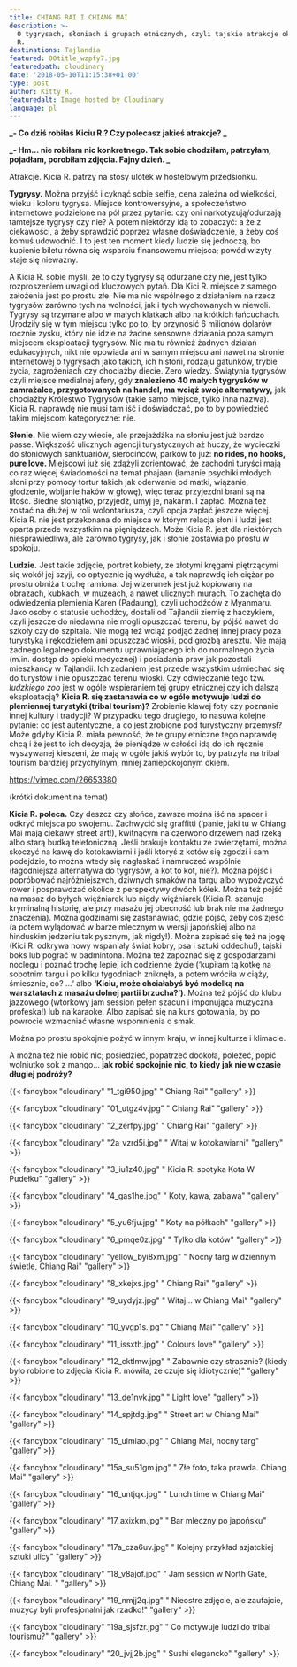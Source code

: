 ```yaml
---
title: CHIANG RAI I CHIANG MAI
description: >-
  O tygrysach, słoniach i grupach etnicznych, czyli tajskie atrakcje okiem Kici
  R. 
destinations: Tajlandia
featured: 00title_wzpfy7.jpg
featuredpath: cloudinary
date: '2018-05-10T11:15:38+01:00'
type: post
author: Kitty R.
featuredalt: Image hosted by Cloudinary
language: pl
---
```

**_\- Co dziś robiłaś Kiciu R.? Czy polecasz jakieś atrakcje?
_**

**_\- Hm… nie robiłam nic konkretnego. Tak sobie chodziłam, patrzyłam, pojadłam, porobiłam zdjęcia. Fajny dzień. 
_**

Atrakcje. Kicia R. patrzy na stosy ulotek w hostelowym przedsionku.

**Tygrysy.** Można przyjść i cyknąć sobie selfie, cena zależna od wielkości, wieku i koloru tygrysa. Miejsce kontrowersyjne, a społeczeństwo internetowe podzielone na pół przez pytanie: czy oni narkotyzują/odurzają tamtejsze tygrysy czy nie? A potem niektórzy idą to zobaczyć: a że z ciekawości, a żeby sprawdzić poprzez własne doświadczenie, a żeby coś komuś udowodnić. I to jest ten moment kiedy ludzie się jednoczą, bo kupienie biletu równa się wsparciu finansowemu miejsca; powód wizyty staje się nieważny. 

A Kicia R. sobie myśli, że to czy tygrysy są odurzane czy nie, jest tylko rozproszeniem uwagi od kluczowych pytań. Dla Kici R. miejsce z samego założenia jest po prostu złe. Nie ma nic wspólnego z działaniem na rzecz tygrysów zarówno tych na wolności, jak i tych wychowanych w niewoli. Tygrysy są trzymane albo w małych klatkach albo na krótkich łańcuchach. Urodziły się w tym miejscu tylko po to, by przynosić 6 milionów dolarów rocznie zysku, który nie idzie na żadne sensowne działania poza samym miejscem eksploatacji tygrysów. Nie ma tu również żadnych działań edukacyjnych, nikt nie opowiada ani w samym miejscu ani nawet na stronie internetowej o tygrysach jako takich, ich historii, rodzaju gatunków, trybie życia, zagrożeniach czy chociażby diecie. Zero wiedzy. Świątynia tygrysów, czyli miejsce medialnej afery, gdy **znalezieno 40 małych tygrysków w zamrażalce, przygotowanych na handel, ma wciąż swoje alternatywy,** jak chociażby Królestwo Tygrysów (takie samo miejsce, tylko inna nazwa). Kicia R. naprawdę nie musi tam iść i doświadczać, po to by powiedzieć takim miejscom kategoryczne: nie. 

**Słonie.** Nie wiem czy wiecie, ale przejażdżka na słoniu jest już bardzo passe. Większość ulicznych agencji turystycznych aż huczy, że wycieczki do słoniowych sanktuariów, sierocińców, parków to już: **no rides, no hooks, pure love.** Miejscowi już się zdążyli zorientować, że zachodni turyści mają co raz więcej świadomości na temat phajaan (łamanie psychiki młodych słoni przy pomocy tortur takich jak oderwanie od matki, wiązanie, głodzenie, wbijanie haków w głowę), więc teraz przyjezdni brani są na litość. Biedne słoniątko, przyjedź, umyj je, nakarm. I zapłać. Można też zostać na dłużej w roli wolontariusza, czyli opcja zapłać jeszcze więcej. Kicia R. nie jest przekonana do miejsca w którym relacja słoni i ludzi jest oparta przede wszystkim na pięniądzach. Może Kicia R. jest dla niektórych niesprawiedliwa, ale zarówno tygrysy, jak i słonie zostawia po prostu w spokoju. 

**Ludzie.** Jest takie zdjęcie, portret kobiety, ze złotymi kręgami piętrzącymi się wokół jej szyji, co optycznie ją wydłuża, a tak naprawdę ich ciężar po prostu obniża trochę ramiona. Jej wizerunek jest już kopiowany na obrazach, kubkach, w muzeach, a nawet ulicznych murach. To zachęta do odwiedzenia plemienia Karen (Padaung), czyli uchodźców z Myanmaru. Jako osoby o statusie uchodźcy, dostali od Tajlandii ziemię z haczykiem, czyli jeszcze do niedawna nie mogli opuszczać terenu, by pójść nawet do szkoły czy do szpitala. Nie mogą też wciąż podjąć żadnej innej pracy poza turystyką i rękodziełem ani opuszczać wioski, pod groźbą aresztu. Nie mają żadnego legalnego dokumentu uprawniającego ich do normalnego życia (m.in. dostęp do opieki medycznej) i posiadania praw jak pozostali mieszkańcy w Tajlandii. Ich zadaniem jest przede wszystkim uśmiechać się do turystów i nie opuszczać terenu wioski. Czy odwiedzanie tego tzw. _ludzkiego zoo_ jest w ogóle wspieraniem tej grupy etnicznej czy ich dalszą eksploatacją? **Kicia R. się zastanawia co w ogóle motywuje ludzi do plemiennej turystyki (tribal tourism)?** Zrobienie klawej foty czy poznanie innej kultury i tradycji? W przypadku tego drugiego, to nasuwa kolejne pytanie: co jest autentyczne, a co jest zrobione pod turystyczny przemysł? Może gdyby Kicia R. miała pewność, że te grupy etniczne tego naprawdę chcą i że jest to ich decyzja, że pieniądze w całości idą do ich ręcznie wyszywanej kieszeni, że mają w ogóle jakiś wybór to, by patrzyła na tribal tourism bardziej przychylnym, mniej zaniepokojonym okiem.  

https://vimeo.com/26653380 

(krótki dokument na temat)

**Kicia R. poleca.** Czy deszcz czy słońce, zawsze można iść na spacer i odkryć miejsca po swojemu. Zachwycić się graffitti (‘panie, jaki tu w Chiang Mai mają ciekawy street art!), kwitnącym na czerwono drzewem nad rzeką albo starą budką telefoniczną. Jeśli brakuje kontaktu ze zwierzętami, można skoczyć na kawę do kotokawiarni i jeśli któryś z kotów się zgodzi i sam podejdzie, to można wtedy się nagłaskać i namruczeć wspólnie (łagodniejsza alternatywa do tygrysów, a kot to kot, nie?). Można pójść i popróbować najróżniejszych, dziwnych smaków na targu albo wypożyczyć rower i posprawdzać okolice z perspektywy dwóch kółek. Można też pójść na masaż do byłych więźniarek lub nigdy więźniarek (Kicia R. szanuje kryminalną historię, ale przy masażu jej obecność lub brak nie ma  żadnego znaczenia). Można godzinami się zastanawiać, gdzie pójść, żeby coś zjeść (a potem wylądować w barze mlecznym w wersji japońskiej albo na hinduskim jedzeniu tak pysznym, jak nigdy!). Można zapisać się też na jogę (Kici R. odkrywa nowy wspaniały świat kobry, psa i sztuki oddechu!), tajski boks lub pograć w badmintona. Można też zapoznać się z gospodarzami noclegu i poznać trochę lepiej ich codzienne życie (‘kupiłam tą kotkę na sobotnim targu i po kilku tygodniach zniknęła, a potem wróciła w ciąży, śmiesznie, co? …‘ albo **‘Kiciu, może chciałabyś być modelką na warsztatach z masażu dolnej partii brzucha?’)**. Można też pójść do klubu jazzowego (wtorkowy jam session pełen szacun i imponująca muzyczna profeska!) lub na karaoke. Albo zapisać się na kurs gotowania, by po powrocie wzmacniać własne wspomnienia o smak. 

Można po prostu spokojnie pożyć w innym kraju, w innej kulturze i klimacie.

A można też nie robić nic; posiedzieć, popatrzeć dookoła, poleżeć, popić wolniutko sok z mango…  **jak robić spokojnie nic, to kiedy jak nie w czasie długiej podróży?**

{{< fancybox "cloudinary" "1_tgi950.jpg" "    Chiang Rai" "gallery" >}}

{{< fancybox "cloudinary" "01_utgz4v.jpg" "    Chiang Rai" "gallery" >}}

{{< fancybox "cloudinary" "2_zerfpy.jpg" "    Chiang Rai" "gallery" >}}

{{< fancybox "cloudinary" "2a_vzrd5i.jpg" "    Witaj w kotokawiarni" "gallery" >}}

{{< fancybox "cloudinary" "3_iu1z40.jpg" "    Kicia R. spotyka Kota W Pudełku" "gallery" >}}

{{< fancybox "cloudinary" "4_gas1he.jpg" "   Koty, kawa, zabawa" "gallery" >}}

{{< fancybox "cloudinary" "5_yu6fju.jpg" "   Koty na półkach" "gallery" >}}

{{< fancybox "cloudinary" "6_pmqe0z.jpg" "   Tylko dla kotów" "gallery" >}}

{{< fancybox "cloudinary" "yellow_byi8xm.jpg" "   Nocny targ w dziennym świetle, Chiang Rai" "gallery" >}}

{{< fancybox "cloudinary" "8_xkejxs.jpg" "    Chiang Rai" "gallery" >}}

{{< fancybox "cloudinary" "9_uydyjz.jpg" "    Witaj... w Chiang Mai" "gallery" >}}

{{< fancybox "cloudinary" "10_yvgp1s.jpg" "    Chiang Mai" "gallery" >}}

{{< fancybox "cloudinary" "11_issxth.jpg" "    Colours love" "gallery" >}}

{{< fancybox "cloudinary" "12_cktlmw.jpg" "    Zabawnie czy strasznie? (kiedy było robione to zdjęcia Kicia R. mówiła, że czuje się idiotycznie)" "gallery" >}}

{{< fancybox "cloudinary" "13_de1nvk.jpg" "    Light love" "gallery" >}}

{{< fancybox "cloudinary" "14_spjtdg.jpg" "    Street art w Chiang Mai" "gallery" >}}

{{< fancybox "cloudinary" "15_ulmiao.jpg" "    Chiang Mai, nocny targ" "gallery" >}}

{{< fancybox "cloudinary" "15a_su51gm.jpg" "    Złe foto, taka prawda. Chiang Mai" "gallery" >}}

{{< fancybox "cloudinary" "16_untjqx.jpg" "    Lunch time w Chiang Mai" "gallery" >}}

{{< fancybox "cloudinary" "17_axixkm.jpg" "   Bar mleczny po japońsku" "gallery" >}}

{{< fancybox "cloudinary" "17a_cza6uv.jpg" "   Kolejny przykład azjatckiej sztuki ulicy" "gallery" >}}

{{< fancybox "cloudinary" "18_v8ajof.jpg" "    Jam session w North Gate, Chiang Mai. " "gallery" >}}

{{< fancybox "cloudinary" "19_nmjj2q.jpg" "   Nieostre zdjęcie, ale zaufajcie, muzycy byli profesjonalni jak rzadko!" "gallery" >}}

{{< fancybox "cloudinary" "19a_sjsfzr.jpg" "    Co motywuje ludzi do tribal tourismu?" "gallery" >}}

{{< fancybox "cloudinary" "20_jvjj2b.jpg" "   Sushi elegancko" "gallery" >}}
